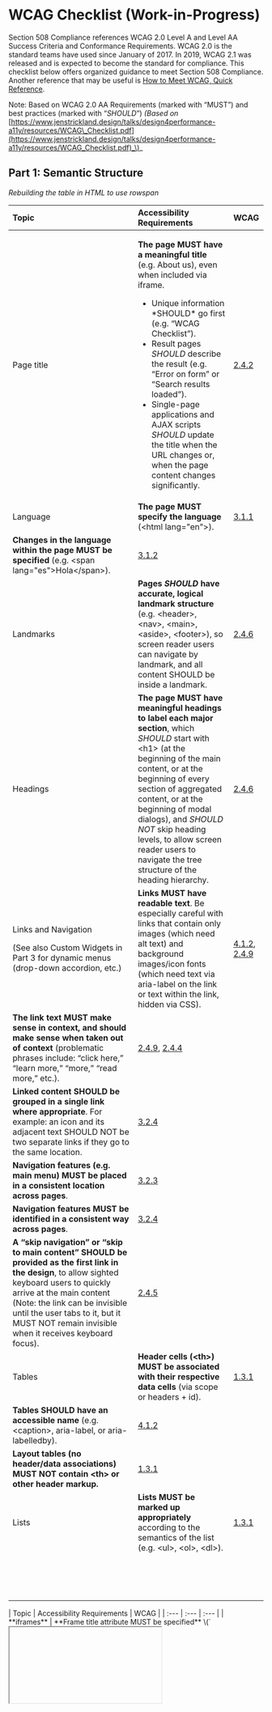 # WCAG Checklist \(Work-in-Progress\)

Section 508 Compliance references WCAG 2.0 Level A and Level AA Success Criteria and Conformance Requirements. WCAG 2.0 is the standard teams have used since January of 2017. In 2019, WCAG 2.1 was released and is expected to become the standard for compliance. This checklist below offers organized guidance to meet Section 508 Compliance. Another reference that may be useful is [How to Meet WCAG, Quick Reference](https://www.w3.org/WAI/WCAG21/quickref/).

Note: Based on WCAG 2.0 AA Requirements \(marked with “MUST”\) and best practices \(marked with “_SHOULD_”\) _\(Based on_ [https://www.jenstrickland.design/talks/design4performance-a11y/resources/WCAG\_Checklist.pdf](https://www.jenstrickland.design/talks/design4performance-a11y/resources/WCAG_Checklist.pdf)_\)_

## Part 1: Semantic Structure

_Rebuilding the table in HTML to use rowspan_

<table>
  <thead>
    <tr>
      <th style="text-align:left">Topic</th>
      <th style="text-align:left">Accessibility Requirements</th>
      <th style="text-align:left">WCAG</th>
    </tr>
  </thead>
  <tbody>
    <tr>
      <td style="text-align:left">Page title</td>
      <td style="text-align:left">
        <p> <b>The page MUST have a meaningful title</b> (e.g. About us), even when
          included via iframe.</p>
        <ul>
          <li>Unique information *SHOULD* go first (e.g. &#x201C;WCAG Checklist&#x201D;).</li>
          <li>Result pages <em>SHOULD</em> describe the result (e.g. &#x201C;Error on
            form&#x201D; or &#x201C;Search results loaded&#x201D;).</li>
          <li>Single-page applications and AJAX scripts <em>SHOULD</em> update the title
            when the URL changes or, when the page content changes significantly.</li>
        </ul>
      </td>
      <td style="text-align:left"> <a href="https://www.w3.org/WAI/WCAG21/Understanding/page-titled.html">2.4.2</a>
      </td>
    </tr>
    <tr>
      <td style="text-align:left">Language</td>
      <td style="text-align:left"> <b>The page MUST specify the language</b> (&lt;html lang=&quot;en&quot;&gt;).</td>
      <td
      style="text-align:left"> <a href="https://www.w3.org/TR/UNDERSTANDING-WCAG20/meaning-doc-lang-id.html">3.1.1</a>
        </td>
    </tr>
    <tr>
      <td style="text-align:left"> <b>Changes in the language within the page MUST be specified</b> (e.g.
        &lt;span lang=&quot;es&quot;&gt;Hola&lt;/span&gt;).</td>
      <td style="text-align:left"> <a href="https://www.w3.org/TR/UNDERSTANDING-WCAG20/meaning-other-lang-id.html">3.1.2</a>
      </td>
      <td style="text-align:left"></td>
    </tr>
    <tr>
      <td style="text-align:left">Landmarks</td>
      <td style="text-align:left"> <b>Pages </b><em><b>SHOULD</b></em><b> have accurate, logical landmark structure</b> (e.g.
        &lt;header&gt;, &lt;nav&gt;, &lt;main&gt;, &lt;aside&gt;, &lt;footer&gt;),
        so screen reader users can navigate by landmark, and all content SHOULD
        be inside a landmark.</td>
      <td style="text-align:left"> <a href="https://www.w3.org/TR/UNDERSTANDING-WCAG20/navigation-mechanisms-descriptive.html">2.4.6</a>
      </td>
    </tr>
    <tr>
      <td style="text-align:left">Headings</td>
      <td style="text-align:left"> <b>The page MUST have meaningful headings to label each major section</b>,
        which <em>SHOULD</em> start with &lt;h1&gt; (at the beginning of the main
        content, or at the beginning of every section of aggregated content, or
        at the beginning of modal dialogs), and <em>SHOULD NOT</em> skip heading
        levels, to allow screen reader users to navigate the tree structure of
        the heading hierarchy.</td>
      <td style="text-align:left"> <a href="https://www.w3.org/TR/UNDERSTANDING-WCAG20/navigation-mechanisms-descriptive.html">2.4.6</a>
      </td>
    </tr>
    <tr>
      <td style="text-align:left">
        <p>Links and Navigation
          <br />
        </p>
        <p>(See also Custom Widgets in Part 3 for dynamic menus (drop-down accordion,
          etc.)</p>
      </td>
      <td style="text-align:left"> <b>Links MUST have readable text</b>. Be especially careful with links
        that contain only images (which need alt text) and background images/icon
        fonts (which need text via aria-label on the link or text within the link,
        hidden via CSS).</td>
      <td style="text-align:left"> <a href="https://www.w3.org/TR/UNDERSTANDING-WCAG20/ensure-compat-rsv.html">4.1.2</a>,
        <a
        href="https://www.w3.org/TR/UNDERSTANDING-WCAG20/navigation-mechanisms-link.html">2.4.9</a>
      </td>
    </tr>
    <tr>
      <td style="text-align:left"> <b>The link text MUST make sense in context, and should make sense when taken out of context</b> (problematic
        phrases include: &#x201C;click here,&#x201D; &#x201C;learn more,&#x201D;
        &#x201C;more,&#x201D; &#x201C;read more,&#x201D; etc.).</td>
      <td style="text-align:left"> <a href="https://www.w3.org/TR/UNDERSTANDING-WCAG20/navigation-mechanisms-link.html">2.4.9</a>,
        <a
        href="https://www.w3.org/TR/UNDERSTANDING-WCAG20/navigation-mechanisms-refs.html">2.4.4</a>
      </td>
      <td style="text-align:left"></td>
    </tr>
    <tr>
      <td style="text-align:left"> <b>Linked content SHOULD be grouped in a single link where appropriate</b>.
        For example: an icon and its adjacent text SHOULD NOT be two separate links
        if they go to the same location.</td>
      <td style="text-align:left"> <a href="https://www.w3.org/TR/UNDERSTANDING-WCAG20/consistent-behavior-consistent-functionality.html">3.2.4</a>
      </td>
      <td style="text-align:left"></td>
    </tr>
    <tr>
      <td style="text-align:left"> <b>Navigation features (e.g. main menu) MUST be placed in a consistent location across pages</b>.</td>
      <td
      style="text-align:left"> <a href="https://www.w3.org/TR/UNDERSTANDING-WCAG20/consistent-behavior-consistent-locations.html">3.2.3</a>
        </td>
        <td style="text-align:left"></td>
    </tr>
    <tr>
      <td style="text-align:left"> <b>Navigation features MUST be identified in a consistent way across pages</b>.</td>
      <td
      style="text-align:left"> <a href="https://www.w3.org/TR/UNDERSTANDING-WCAG20/consistent-behavior-consistent-functionality.html">3.2.4</a>
        </td>
        <td style="text-align:left"></td>
    </tr>
    <tr>
      <td style="text-align:left"> <b>A &#x201C;skip navigation&#x201D; or &#x201C;skip to main content&#x201D; SHOULD be provided as the first link in the design</b>,
        to allow sighted keyboard users to quickly arrive at the main content (Note:
        the link can be invisible until the user tabs to it, but it MUST NOT remain
        invisible when it receives keyboard focus).</td>
      <td style="text-align:left"> <a href="https://www.w3.org/TR/UNDERSTANDING-WCAG20/navigation-mechanisms-mult-loc.html">2.4.5</a>
      </td>
      <td style="text-align:left"></td>
    </tr>
    <tr>
      <td style="text-align:left">Tables</td>
      <td style="text-align:left"> <b>Header cells (&lt;th&gt;) MUST be associated with their respective data cells</b> (via
        scope or headers + id).</td>
      <td style="text-align:left"> <a href="https://www.w3.org/TR/UNDERSTANDING-WCAG20/content-structure-separation-programmatic.html">1.3.1</a>
      </td>
    </tr>
    <tr>
      <td style="text-align:left"> <b>Tables SHOULD have an accessible name</b> (e.g. &lt;caption&gt;, aria-label,
        or aria-labelledby).</td>
      <td style="text-align:left"> <a href="https://www.w3.org/TR/UNDERSTANDING-WCAG20/ensure-compat-rsv.html">4.1.2</a>
      </td>
      <td style="text-align:left"></td>
    </tr>
    <tr>
      <td style="text-align:left"> <b>Layout tables (no header/data associations) MUST NOT contain &lt;th&gt; or other header markup.</b>
      </td>
      <td style="text-align:left"> <a href="https://www.w3.org/TR/UNDERSTANDING-WCAG20/content-structure-separation-programmatic.html">1.3.1</a>
      </td>
      <td style="text-align:left"></td>
    </tr>
    <tr>
      <td style="text-align:left">Lists</td>
      <td style="text-align:left"> <b>Lists MUST be marked up appropriately</b> according to the semantics
        of the list (e.g. &lt;ul&gt;, &lt;ol&gt;, &lt;dl&gt;).</td>
      <td style="text-align:left"> <a href="https://www.w3.org/TR/UNDERSTANDING-WCAG20/content-structure-separation-programmatic.html">1.3.1</a>
      </td>
    </tr>
    <tr>
      <td style="text-align:left"></td>
      <td style="text-align:left"></td>
      <td style="text-align:left"></td>
    </tr>
    <tr>
      <td style="text-align:left"></td>
      <td style="text-align:left"></td>
      <td style="text-align:left"></td>
    </tr>
    <tr>
      <td style="text-align:left"></td>
      <td style="text-align:left"></td>
      <td style="text-align:left"></td>
    </tr>
    <tr>
      <td style="text-align:left"></td>
      <td style="text-align:left"></td>
      <td style="text-align:left"></td>
    </tr>
    <tr>
      <td style="text-align:left"></td>
      <td style="text-align:left"></td>
      <td style="text-align:left"></td>
    </tr>
    <tr>
      <td style="text-align:left"></td>
      <td style="text-align:left"></td>
      <td style="text-align:left"></td>
    </tr>
    <tr>
      <td style="text-align:left"></td>
      <td style="text-align:left"></td>
      <td style="text-align:left"></td>
    </tr>
    <tr>
      <td style="text-align:left"></td>
      <td style="text-align:left"></td>
      <td style="text-align:left"></td>
    </tr>
    <tr>
      <td style="text-align:left"></td>
      <td style="text-align:left"></td>
      <td style="text-align:left"></td>
    </tr>
    <tr>
      <td style="text-align:left"></td>
      <td style="text-align:left"></td>
      <td style="text-align:left"></td>
    </tr>
    <tr>
      <td style="text-align:left"></td>
      <td style="text-align:left"></td>
      <td style="text-align:left"></td>
    </tr>
    <tr>
      <td style="text-align:left"></td>
      <td style="text-align:left"></td>
      <td style="text-align:left"></td>
    </tr>
    <tr>
      <td style="text-align:left"></td>
      <td style="text-align:left"></td>
      <td style="text-align:left"></td>
    </tr>
    <tr>
      <td style="text-align:left"></td>
      <td style="text-align:left"></td>
      <td style="text-align:left"></td>
    </tr>
    <tr>
      <td style="text-align:left"></td>
      <td style="text-align:left"></td>
      <td style="text-align:left"></td>
    </tr>
  </tbody>
</table>| Topic | Accessibility Requirements | WCAG |
| :--- | :--- | :--- |
| **iframes** | **Frame title attribute MUST be specified** \(`<iframe title="Video about..."`\). | 4.1.2 |
| **iframes** | **The page within the iframe MUST have an accurate, meaningful 1`<title>`1.** | 2.4.2 |
| **iframes** | **Iframes with no readable content \(e.g. only JavaScript\) SHOULD be set to aria-hidden="true".** | \(4.1.2\) |
| **Form Markup**   \(See also Form Validation and Feedback in Part 3\) | **Inputs, buttons, and controls MUST have labels which are programmatically-associated** \(e.g. via `<label>`, aria-label, or aria-labelledby\) **and always visible on the screen** \(they don’t disappear when the user starts typing\). | 1.3.1, 3.3.2 |
| **Form Markup**   \(See also Form Validation and Feedback in Part 3\) | **Required fields SHOULD be marked as such**, e.g. via aria-required="true" \(on the input, not on the label\), or have the word “required” in the `<label>` text. | 3.3.2 |
| **Form Markup**   \(See also Form Validation and Feedback in Part 3\) | **Form field instructions SHOULD be associated with inputs or buttons** using techniques such as: Putting the instructions in the `<label>`. Associating the instructions with the field using aria-describedby \(Note: text associated via aria-describedby _SHOULD_ be relatively brief\). Putting the instructions in a `<fieldset>` with `<legend>` | 3.3.2 |
| **Form Markup**   \(See also Form Validation and Feedback in Part 3\) | **Groups of form elements MUST have group labels** \(e.g. `<fieldset>` and `<legend>`, or referenced from the inputs via aria-labelledby="id-of-group-label id-of-self-label" \). | 1.3.1 |
| **Parsing and Validity** | **The page MUST NOT contain duplicate IDs** because accessibility features frequently reference IDs. | 4.1.1 |
| **Parsing and Validity** | **Attributes \(e.g. ARIA\) MUST contain only allowable values, in the proper parent-child hierarchy.** | 4.1.1 |
| **Parsing and Validity** | **Parent-child relationships of elements & attributes \(e.g. ARIA roles\) MUST follow the specification.** | 4.1.1 |
| **Parsing and Validity** | **The page MUST NOT contain syntax errors that affect semantic meaning** \(e.g. elements or attributes that don’t close properly, either explicitly or implicitly\). | 4.1.1 |

## Part 2: Sight & Sound

| Topic | Accessibility Requirements | WCAG |
| :--- | :--- | :--- |
| Heading |  |  |
|  |  |  |
|  |  |  |
|  |  |  |
|  |  |  |

| Topic | Accessibility Requirements | WCAG |
| :--- | :--- | :--- |
| **Word** | Word | Numbers |
| **Word** | Word | Numbers |
| **Word** | Word | Numbers |
| **Word** | Word | Numbers |
| **Word** | Word | Numbers |
| **Word** | Word | Numbers |
| **Word** | Word | Numbers |
| **Word** | Word | Numbers |
| **Word** | Word | Numbers |
| **Word** | Word | Numbers |
| **Word** | Word | Numbers |
| **Word** | Word | Numbers |

